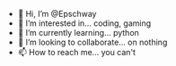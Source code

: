 - 👋 Hi, I’m @Epschway
- 👀 I’m interested in... coding, gaming
- 🌱 I’m currently learning... python
- 💞️ I’m looking to collaborate... on nothing
- 📫 How to reach me... you can't

<!---
Epschway is a ✨ special ✨ repository because its `README.md` (this file) appears on your GitHub profile.
You can click the Preview link to take a look at your changes.
--->
